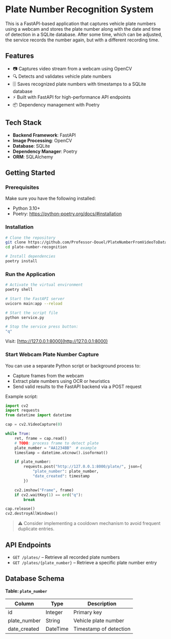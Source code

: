 # Plate Number Recognition System

This is a FastAPI-based application that captures vehicle plate numbers 
using a webcam and stores the plate number along with the date and time of 
detection in a SQLite database. After some time, which can be adjusted, the 
service records the number again, but with a different recording time.

## Features

- 📷 Captures video stream from a webcam using OpenCV  
- 🔍 Detects and validates vehicle plate numbers  
- 🗄️ Saves recognized plate numbers with timestamps to a SQLite database  
- ⚡ Built with FastAPI for high-performance API endpoints  
- 📦 Dependency management with Poetry  

## Tech Stack

- **Backend Framework**: FastAPI  
- **Image Processing**: OpenCV  
- **Database**: SQLite  
- **Dependency Manager**: Poetry  
- **ORM**: SQLAlchemy  

## Getting Started

### Prerequisites

Make sure you have the following installed:

- Python 3.10+
- Poetry: https://python-poetry.org/docs/#installation

### Installation

```bash
# Clone the repository
git clone https://github.com/Professor-Douel/PlateNumberFromVideoToDatabase.git
cd plate-number-recognition

# Install dependencies
poetry install
```

### Run the Application

```bash
# Activate the virtual environment
poetry shell

# Start the FastAPI server
uvicorn main:app --reload

# Start the script file
python service.py

# Stop the service press button:
"q"
```
Visit: [http://127.0.0.1:8000](http://127.0.0.1:8000)

### Start Webcam Plate Number Capture

You can use a separate Python script or background process to:

- Capture frames from the webcam
- Extract plate numbers using OCR or heuristics
- Send valid results to the FastAPI backend via a POST request

Example script:

```python
import cv2
import requests
from datetime import datetime

cap = cv2.VideoCapture(0)

while True:
    ret, frame = cap.read()
    # TODO: process frame to detect plate
    plate_number = "AA1234BB"  # example
    timestamp = datetime.utcnow().isoformat()

    if plate_number:
        requests.post("http://127.0.0.1:8000/plate/", json={
            "plate_number": plate_number,
            "date_created": timestamp
        })

    cv2.imshow("Frame", frame)
    if cv2.waitKey(1) == ord("q"):
        break

cap.release()
cv2.destroyAllWindows()
```

> ⚠️ Consider implementing a cooldown mechanism to avoid frequent duplicate entries.

## API Endpoints

- `GET /plates/` – Retrieve all recorded plate numbers
- `GET /plates/{plate_number}` – Retrieve a specific plate number entry  

## Database Schema

**Table: `plate_number`**

| Column       | Type     | Description               |
|--------------|----------|---------------------------|
| id           | Integer  | Primary key               |
| plate_number | String   | Vehicle plate number      |
| date_created | DateTime | Timestamp of detection    |
